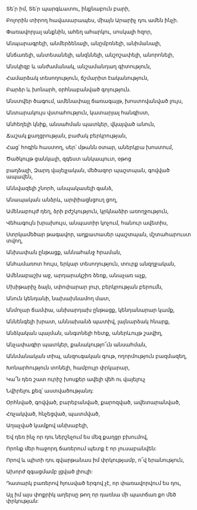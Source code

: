 Տե՛ր իմ, Տե՛ր պարգևատու, ինքնաբուն բարի,


Բոլորին տիրող հավասարապես, միայն Արարիչ դու ամեն ինչի.


Փառավորյալ անքնին, ահեղ ահարկու, սոսկալի հզոր,


Անպարագրելի, անմերձենալի, անըմբռնելի, անիմանալի,


Անճառելի, անտեսանելի, անզննելի, անշոշափելի, անորոնելի,


Անսկիզբ և անժամանակ, անշամանդաղ գիտություն,


Համարձակ տեսողություն, ճշմարիտ էականություն,


Բարձր և խոնարհ, օրհնաբանված գոյություն.


Անստվեր ծագում, ամենափայլ ճառագայթ, խոստովանված լույս,


Անտարակույս վստահություն, կատարյալ հանգիստ,


Անհեղելի կնիք, անսահման պատկեր, վկայված անուն,


Ճաշակ քաղցրության, բաժակ բերկրության,


Հաց՝ հոգին հաստող, սեր՝ մթանն օտար, աներկբա խոստում,


Ծածկույթ ցանկալի, զգեստ անկապուտ, օթոց


բաղձալի, Զարդ վայելչական, մեծազոր պաշտպան, գովված ապավեն,


Աննվազելի շնորհ, անպակասելի գանձ,


Անապական անձրև, արփիացնցուղ ցող,


Ամենաբույժ դեղ, ձրի բժշկություն, կրկնաձիր առողջություն,


Վեհագույն խրախույս, անպատիր կոչում, հանուր ավետիս,


Ստրկամեծար թագավոր, աղքատասեր պաշտպան, մշտահարուստ տվող,


Անխափան ընթացք, աննահանջ հրաման,


Անհամառոտ հույս, երկար տեսողություն, տուրք անզղջական,


Ամենաբաշխ աջ, արդարակշիռ ձեռք, անաչառ աչք,


Մխիթարիչ ձայն, սփոփարար լուր, բերկրության բերումն,


Անուն կենդանի, նախախնամող մատ,


Անմոլար ճամփա, անխարդախ ընթացք, կենդանարար կամք,


Աննենգելի խրատ, աննախանձ պատիվ, լայնարձակ հնարք,


Անձկական պայման, անգտնելի հետք, աներևույթ շավիղ,


Անչափագիր պատկեր, քանակությո՜ւն անսահման,


Աննմանական տիպ, անզուգական գութ, ողորմություն բազմազեղ,


Խոնարհություն տոնելի, համբույր փրկարար,


Կա՜ն դեռ շատ ուրիշ խոսքեր ավելի վեհ ու վայելուչ


Նվիրելու քեզ՝ աստվածությանդ:


Օրհնված, գովված, բարեբանված, քարոզված, ավետարանված,


Հռչակված, հնչեցված, պատմված,


Աղաչված կամքով անխաբելի,


Եվ դեռ ինչ որ դու ներշնչում ես մեզ քաղցր բխումով,


Որոնք մեր հաջորդ ճառերում պետք է որ լուսաբանվեն:


Որով և պիտի դու զվարթանաս իմ փրկությամբ, ո՜վ երանություն,


Ախորժ զգացմամբ լցված լիուլի:


Դատարկ բառերով հյուսված երգով չէ, որ փառավորվում ես դու,


Այլ իմ այս փոքրիկ աղերսը թող որ դառնա մի պատճառ քո մեծ փրկության: